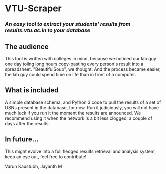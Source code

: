 # VTU-Scraper
### _An easy tool to extract your students' results from results.vtu.ac.in to your database_

## The audience
This tool is written with colleges in mind, because we noticed our lab guy one day toilng long hours copy-pasting every person's result into a spreadsheet. "BeautifulSoup", we thought. And the process became easier, the lab guy could spend time on life than in front of a computer.

## What is included
A simple database schema, and Python 3 code to pull the results of a set of USNs present in the database, for now. Run it judiciously, you will not have much luck if you run it the moment the results are announced. We recommend using it when the network is a bit less clogged, a couple of days after the results.

## In future...
This might evolve into a full fledged results retrieval and analysis system, keep an eye out, feel free to contribute!

Varun Kaustubh, Jayanth M
